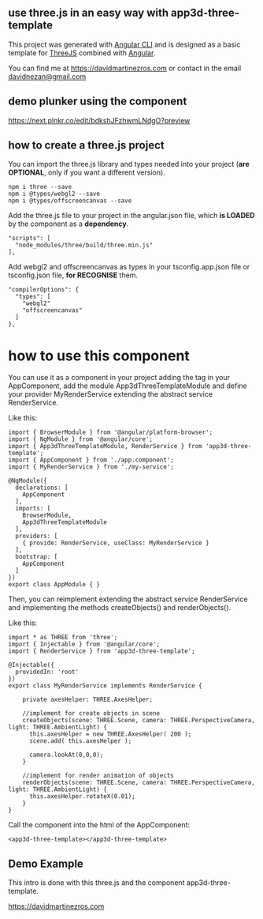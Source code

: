 ## use three.js in an easy way with app3d-three-template

This project was generated with [Angular CLI](https://github.com/angular/angular-cli) and is designed as a basic template for [ThreeJS](https://threejs.org/) combined with [Angular](https://angular.io/).

You can find me at https://davidmartinezros.com or contact in the email davidnezan@gmail.com

## demo plunker using the component

https://next.plnkr.co/edit/bdkshJFzhwmLNdgO?preview

## how to create a three.js project

You can import the three.js library and types needed into your project (**are OPTIONAL**, only if you want a different version).

```
npm i three --save
npm i @types/webgl2 --save
npm i @types/offscreencanvas --save
```

Add the three.js file to your project in the angular.json file, which **is LOADED** by the component as a **dependency**.

```
"scripts": [
  "node_modules/three/build/three.min.js"
],
```

Add webgl2 and offscreencanvas as types in your tsconfig.app.json file or tsconfig.json file, **for RECOGNISE** them.

```
"compilerOptions": {
  "types": [
    "webgl2"
    "offscreencanvas"
  ]
},
```

# how to use this component

You can use it as a component in your project adding the <app3d-three-template></app3d-three-template> tag in your AppComponent, add the module App3dThreeTemplateModule and define your provider MyRenderService extending the abstract service RenderService.

Like this:

```
import { BrowserModule } from '@angular/platform-browser';
import { NgModule } from '@angular/core';
import { App3dThreeTemplateModule, RenderService } from 'app3d-three-template';
import { AppComponent } from './app.component';
import { MyRenderService } from './my-service';

@NgModule({
  declarations: [
    AppComponent
  ],
  imports: [
    BrowserModule,
    App3dThreeTemplateModule
  ],
  providers: [
    { provide: RenderService, useClass: MyRenderService }
  ],
  bootstrap: [
    AppComponent
  ]
})
export class AppModule { }
```

Then, you can reimplement extending the abstract service RenderService and implementing the methods createObjects() and renderObjects().

Like this:

```
import * as THREE from 'three';
import { Injectable } from '@angular/core';
import { RenderService } from 'app3d-three-template';

@Injectable({
  providedIn: 'root'
})
export class MyRenderService implements RenderService {

    private axesHelper: THREE.AxesHelper;
    
    //implement for create objects in scene
    createObjects(scene: THREE.Scene, camera: THREE.PerspectiveCamera, light: THREE.AmbientLight) {
      this.axesHelper = new THREE.AxesHelper( 200 );
      scene.add( this.axesHelper );
  
      camera.lookAt(0,0,0);
    }

    //implement for render animation of objects
    renderObjects(scene: THREE.Scene, camera: THREE.PerspectiveCamera, light: THREE.AmbientLight) {
      this.axesHelper.rotateX(0.01);
    }
}
```

Call the component into the html of the AppComponent:

```
<app3d-three-template></app3d-three-template>
```

## Demo Example

This intro is done with this three.js and the component app3d-three-template.

https://davidmartinezros.com